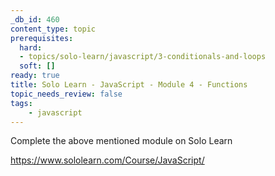```yaml
---
_db_id: 460
content_type: topic
prerequisites:
  hard:
  - topics/solo-learn/javascript/3-conditionals-and-loops
  soft: []
ready: true
title: Solo Learn - JavaScript - Module 4 - Functions
topic_needs_review: false
tags:
    - javascript
---
```


Complete the above mentioned module on Solo Learn

https://www.sololearn.com/Course/JavaScript/